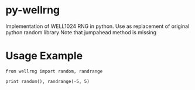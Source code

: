 py-wellrng
===========

Implementation of WELL1024 RNG in python. 
Use as replacement of original python random library
Note that jumpahead method is missing

Usage Example
=============

    from wellrng import random, randrange
    
    print random(), randrange(-5, 5)
